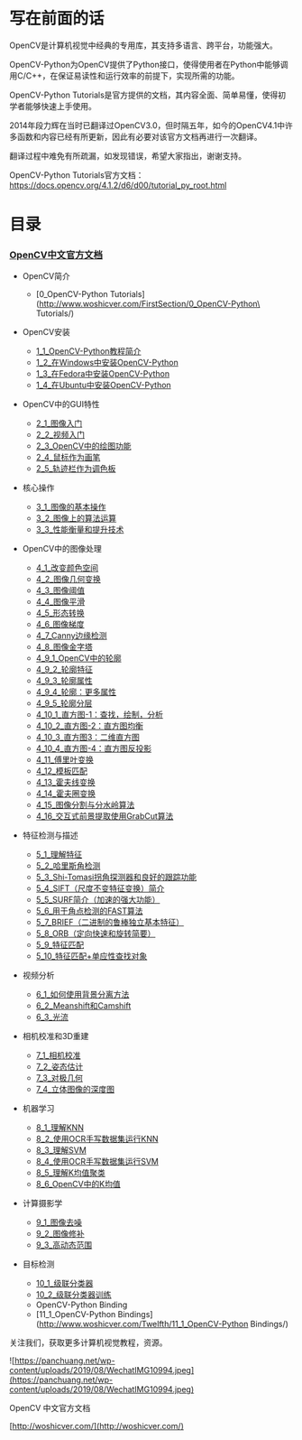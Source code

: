 # 写在前面的话

OpenCV是计算机视觉中经典的专用库，其支持多语言、跨平台，功能强大。

OpenCV-Python为OpenCV提供了Python接口，使得使用者在Python中能够调用C/C++，在保证易读性和运行效率的前提下，实现所需的功能。

OpenCV-Python Tutorials是官方提供的文档，其内容全面、简单易懂，使得初学者能够快速上手使用。

2014年段力辉在当时已翻译过OpenCV3.0，但时隔五年，如今的OpenCV4.1中许多函数和内容已经有所更新，因此有必要对该官方文档再进行一次翻译。

翻译过程中难免有所疏漏，如发现错误，希望大家指出，谢谢支持。

OpenCV-Python Tutorials官方文档：https://docs.opencv.org/4.1.2/d6/d00/tutorial_py_root.html

# 目录

### [OpenCV中文官方文档](http://www.woshicver.com/.)

*   <span class="caption-text">OpenCV简介</span>

    * [0_OpenCV-Python Tutorials](http://www.woshicver.com/FirstSection/0_OpenCV-Python\ Tutorials/)
    
*   <span class="caption-text">OpenCV安装</span>

    *   [1_1_OpenCV-Python教程简介](http://www.woshicver.com/SecondSection/1_1_OpenCV-Python教程简介/)
    *   [1_2_在Windows中安装OpenCV-Python](http://www.woshicver.com/SecondSection/1_2_在Windows中安装OpenCV-Python/)
    *   [1_3_在Fedora中安装OpenCV-Python](http://www.woshicver.com/SecondSection/1_3_在Fedora中安装OpenCV-Python/)
    *   [1_4_在Ubuntu中安装OpenCV-Python](http://www.woshicver.com/SecondSection/1_4_在Ubuntu中安装OpenCV-Python/)
    
*   <span class="caption-text">OpenCV中的GUI特性</span>

    *   [2_1_图像入门](http://www.woshicver.com/ThirdSection/2_1_图像入门/)
    *   [2_2_视频入门](http://www.woshicver.com/ThirdSection/2_2_视频入门/)
    *   [2_3_OpenCV中的绘图功能](http://www.woshicver.com/ThirdSection/2_3_OpenCV中的绘图功能/)
    *   [2_4_鼠标作为画笔](http://www.woshicver.com/ThirdSection/2_4_鼠标作为画笔/)
    *   [2_5_轨迹栏作为调色板](http://www.woshicver.com/ThirdSection/2_5_轨迹栏作为调色板/)
    
*   <span class="caption-text">核心操作</span>

    *   [3_1_图像的基本操作](http://www.woshicver.com/FourthSection/3_1_图像的基本操作/)
    *   [3_2_图像上的算法运算](http://www.woshicver.com/FourthSection/3_2_图像上的算法运算/)
    *   [3_3_性能衡量和提升技术](http://www.woshicver.com/FourthSection/3_3_性能衡量和提升技术/)
    
*   <span class="caption-text">OpenCV中的图像处理</span>

    *   [4_1_改变颜色空间](http://www.woshicver.com/FifthSection/4_1_改变颜色空间/)
    *   [4_2_图像几何变换](http://www.woshicver.com/FifthSection/4_2_图像几何变换/)
    *   [4_3_图像阈值](http://www.woshicver.com/FifthSection/4_3_图像阈值/)
    *   [4_4_图像平滑](http://www.woshicver.com/FifthSection/4_4_图像平滑/)
    *   [4_5_形态转换](http://www.woshicver.com/FifthSection/4_5_形态转换/)
    *   [4_6_图像梯度](http://www.woshicver.com/FifthSection/4_6_图像梯度/)
    *   [4_7_Canny边缘检测](http://www.woshicver.com/FifthSection/4_7_Canny边缘检测/)
    *   [4_8_图像金字塔](http://www.woshicver.com/FifthSection/4_8_图像金字塔/)
    *   [4_9_1_OpenCV中的轮廓](http://www.woshicver.com/FifthSection/4_9_1_OpenCV中的轮廓/)
    *   [4_9_2_轮廓特征](http://www.woshicver.com/FifthSection/4_9_2_轮廓特征/)
    *   [4_9_3_轮廓属性](http://www.woshicver.com/FifthSection/4_9_3_轮廓属性/)
    *   [4_9_4_轮廓：更多属性](http://www.woshicver.com/FifthSection/4_9_4_轮廓：更多属性/)
    *   [4_9_5_轮廓分层](http://www.woshicver.com/FifthSection/4_9_5_轮廓分层/)
    *   [4_10_1_直方图-1：查找，绘制，分析](http://www.woshicver.com/FifthSection/4_10_1_直方图-1：查找，绘制，分析/)
    *   [4_10_2_直方图-2：直方图均衡](http://www.woshicver.com/FifthSection/4_10_2_直方图-2：直方图均衡/)
    *   [4_10_3_直方图3：二维直方图](http://www.woshicver.com/FifthSection/4_10_3_直方图3：二维直方图/)
    *   [4_10_4_直方图-4：直方图反投影](http://www.woshicver.com/FifthSection/4_10_4_直方图-4：直方图反投影/)
    *   [4_11_傅里叶变换](http://www.woshicver.com/FifthSection/4_11_傅里叶变换/)
    *   [4_12_模板匹配](http://www.woshicver.com/FifthSection/4_12_模板匹配/)
    *   [4_13_霍夫线变换](http://www.woshicver.com/FifthSection/4_13_霍夫线变换/)
    *   [4_14_霍夫圈变换](http://www.woshicver.com/FifthSection/4_14_霍夫圈变换/)
    *   [4_15_图像分割与分水岭算法](http://www.woshicver.com/FifthSection/4_15_图像分割与分水岭算法/)
    *   [4_16_交互式前景提取使用GrabCut算法](http://www.woshicver.com/FifthSection/4_16_交互式前景提取使用GrabCut算法/)
    
*   <span class="caption-text">特征检测与描述</span>

    *   [5_1_理解特征](http://www.woshicver.com/Sixth/5_1_理解特征/)
    *   [5_2_哈里斯角检测](http://www.woshicver.com/Sixth/5_2_哈里斯角检测/)
    *   [5_3_Shi-Tomasi拐角探测器和良好的跟踪功能](http://www.woshicver.com/Sixth/5_3_Shi-Tomasi拐角探测器和良好的跟踪功能/)
    *   [5_4_SIFT（尺度不变特征变换）简介](http://www.woshicver.com/Sixth/5_4_SIFT（尺度不变特征变换）简介/)
    *   [5_5_SURF简介（加速的强大功能）](http://www.woshicver.com/Sixth/5_5_SURF简介（加速的强大功能）/)
    *   [5_6_用于角点检测的FAST算法](http://www.woshicver.com/Sixth/5_6_用于角点检测的FAST算法/)
    *   [5_7_BRIEF（二进制的鲁棒独立基本特征）](http://www.woshicver.com/Sixth/5_7_BRIEF（二进制的鲁棒独立基本特征）/)
    *   [5_8_ORB（定向快速和旋转简要）](http://www.woshicver.com/Sixth/5_8_ORB（定向快速和旋转简要）/)
    *   [5_9_特征匹配](http://www.woshicver.com/Sixth/5_9_特征匹配/)
    *   [5_10_特征匹配+单应性查找对象](http://www.woshicver.com/Sixth/5_10_特征匹配+单应性查找对象/)
    
*   <span class="caption-text">视频分析</span>

    *   [6_1_如何使用背景分离方法](http://www.woshicver.com/Seventh/6_1_如何使用背景分离方法/)
    *   [6_2_Meanshift和Camshift](http://www.woshicver.com/Seventh/6_2_Meanshift和Camshift/)
    *   [6_3_光流](http://www.woshicver.com/Seventh/6_3_光流/)
    
*   <span class="caption-text">相机校准和3D重建</span>

    *   [7_1_相机校准](http://www.woshicver.com/Eighth/7_1_相机校准/)
    *   [7_2_姿态估计](http://www.woshicver.com/Eighth/7_2_姿态估计/)
    *   [7_3_对极几何](http://www.woshicver.com/Eighth/7_3_对极几何/)
    *   [7_4_立体图像的深度图](http://www.woshicver.com/Eighth/7_4_立体图像的深度图/)
    
*   <span class="caption-text">机器学习</span>

    *   [8_1_理解KNN](http://www.woshicver.com/Ninth/8_1_理解KNN/)
    *   [8_2_使用OCR手写数据集运行KNN](http://www.woshicver.com/Ninth/8_2_使用OCR手写数据集运行KNN/)
    *   [8_3_理解SVM](http://www.woshicver.com/Ninth/8_3_理解SVM/)
    *   [8_4_使用OCR手写数据集运行SVM](http://www.woshicver.com/Ninth/8_4_使用OCR手写数据集运行SVM/)
    *   [8_5_理解K均值聚类](http://www.woshicver.com/Ninth/8_5_理解K均值聚类/)
    *   [8_6_OpenCV中的K均值](http://www.woshicver.com/Ninth/8_6_OpenCV中的K均值/)
    
*   <span class="caption-text">计算摄影学</span>

    *   [9_1_图像去噪](http://www.woshicver.com/Tenth/9_1_图像去噪/)
    *   [9_2_图像修补](http://www.woshicver.com/Tenth/9_2_图像修补/)
    *   [9_3_高动态范围](http://www.woshicver.com/Tenth/9_3_高动态范围/)
    
*   <span class="caption-text">目标检测</span>

    *   [10_1_级联分类器](http://www.woshicver.com/Eleventh/10_1_级联分类器/)
    *   [10_2_级联分类器训练](http://www.woshicver.com/Eleventh/10_2_级联分类器训练/)
    *   <span class="caption-text">OpenCV-Python Binding</span>
    *   [11_1_OpenCV-Python Bindings](http://www.woshicver.com/Twelfth/11_1_OpenCV-Python Bindings/)


关注我们，获取更多计算机视觉教程，资源。

![https://panchuang.net/wp-content/uploads/2019/08/WechatIMG10994.jpeg](https://panchuang.net/wp-content/uploads/2019/08/WechatIMG10994.jpeg)

OpenCV 中文官方文档

[http://woshicver.com/](http://woshicver.com/)
